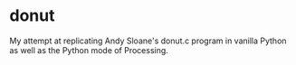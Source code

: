 # donut
My attempt at replicating Andy Sloane's donut.c program in vanilla Python as well as the Python mode of Processing. 
